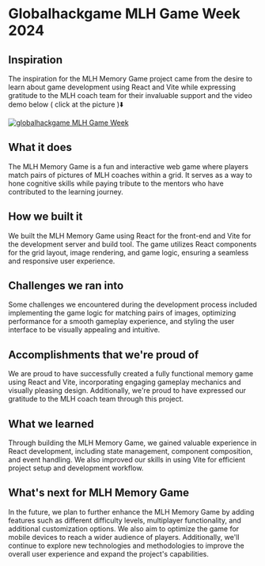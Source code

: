 # Globalhackgame MLH Game Week 2024

## Inspiration
The inspiration for the MLH Memory Game project came from the desire to learn about game development using React and Vite while expressing gratitude to the MLH coach team for their invaluable support and the video demo below ( click at the picture )⬇️

[![globalhackgame MLH Game Week](https://img.youtube.com/vi/zhDPLAKZIY8/0.jpg)](https://www.youtube.com/watch?v=zhDPLAKZIY8)

## What it does
The MLH Memory Game is a fun and interactive web game where players match pairs of pictures of MLH coaches within a grid. It serves as a way to hone cognitive skills while paying tribute to the mentors who have contributed to the learning journey.

## How we built it
We built the MLH Memory Game using React for the front-end and Vite for the development server and build tool. The game utilizes React components for the grid layout, image rendering, and game logic, ensuring a seamless and responsive user experience.

## Challenges we ran into
Some challenges we encountered during the development process included implementing the game logic for matching pairs of images, optimizing performance for a smooth gameplay experience, and styling the user interface to be visually appealing and intuitive.

## Accomplishments that we're proud of
We are proud to have successfully created a fully functional memory game using React and Vite, incorporating engaging gameplay mechanics and visually pleasing design. Additionally, we're proud to have expressed our gratitude to the MLH coach team through this project.

## What we learned
Through building the MLH Memory Game, we gained valuable experience in React development, including state management, component composition, and event handling. We also improved our skills in using Vite for efficient project setup and development workflow.

## What's next for MLH Memory Game
In the future, we plan to further enhance the MLH Memory Game by adding features such as different difficulty levels, multiplayer functionality, and additional customization options. We also aim to optimize the game for mobile devices to reach a wider audience of players. Additionally, we'll continue to explore new technologies and methodologies to improve the overall user experience and expand the project's capabilities.
